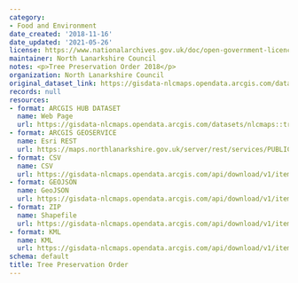 ```yaml
---
category:
- Food and Environment
date_created: '2018-11-16'
date_updated: '2021-05-26'
license: https://www.nationalarchives.gov.uk/doc/open-government-licence/version/3/
maintainer: North Lanarkshire Council
notes: <p>Tree Preservation Order 2018</p>
organization: North Lanarkshire Council
original_dataset_link: https://gisdata-nlcmaps.opendata.arcgis.com/datasets/nlcmaps::tree-preservation-order
records: null
resources:
- format: ARCGIS HUB DATASET
  name: Web Page
  url: https://gisdata-nlcmaps.opendata.arcgis.com/datasets/nlcmaps::tree-preservation-order
- format: ARCGIS GEOSERVICE
  name: Esri REST
  url: https://maps.northlanarkshire.gov.uk/server/rest/services/PUBLIC/OPEN_DATA_LAYERS/FeatureServer/19
- format: CSV
  name: CSV
  url: https://gisdata-nlcmaps.opendata.arcgis.com/api/download/v1/items/6837617cd17d436fbfc6b50657bd18e9/csv?layers=19
- format: GEOJSON
  name: GeoJSON
  url: https://gisdata-nlcmaps.opendata.arcgis.com/api/download/v1/items/6837617cd17d436fbfc6b50657bd18e9/geojson?layers=19
- format: ZIP
  name: Shapefile
  url: https://gisdata-nlcmaps.opendata.arcgis.com/api/download/v1/items/6837617cd17d436fbfc6b50657bd18e9/shapefile?layers=19
- format: KML
  name: KML
  url: https://gisdata-nlcmaps.opendata.arcgis.com/api/download/v1/items/6837617cd17d436fbfc6b50657bd18e9/kml?layers=19
schema: default
title: Tree Preservation Order
---
```

